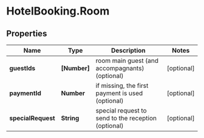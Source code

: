 # HotelBooking.Room

## Properties

Name | Type | Description | Notes
------------ | ------------- | ------------- | -------------
**guestIds** | **[Number]** | room main guest (and accompagnants) (optional) | [optional] 
**paymentId** | **Number** | if missing, the first payment is used (optional) | [optional] 
**specialRequest** | **String** | special request to send to the reception (optional) | [optional] 



